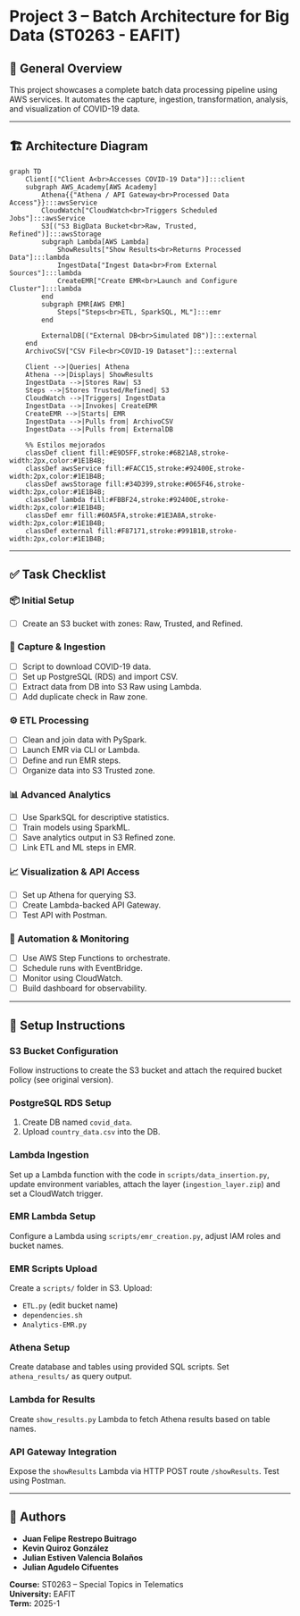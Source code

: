 # Project 3 – Batch Architecture for Big Data (ST0263 - EAFIT)

## 🧠 General Overview
This project showcases a complete batch data processing pipeline using AWS services. It automates the capture, ingestion, transformation, analysis, and visualization of COVID-19 data.

---

## 🏗️ Architecture Diagram

```mermaid
graph TD
    Client[("Client A<br>Accesses COVID-19 Data")]:::client
    subgraph AWS_Academy[AWS Academy]
        Athena{{"Athena / API Gateway<br>Processed Data Access"}}:::awsService
        CloudWatch["CloudWatch<br>Triggers Scheduled Jobs"]:::awsService
        S3[("S3 BigData Bucket<br>Raw, Trusted, Refined")]:::awsStorage
        subgraph Lambda[AWS Lambda]
            ShowResults["Show Results<br>Returns Processed Data"]:::lambda
            IngestData["Ingest Data<br>From External Sources"]:::lambda
            CreateEMR["Create EMR<br>Launch and Configure Cluster"]:::lambda
        end
        subgraph EMR[AWS EMR]
            Steps["Steps<br>ETL, SparkSQL, ML"]:::emr
        end

        ExternalDB[("External DB<br>Simulated DB")]:::external
    end
    ArchivoCSV["CSV File<br>COVID-19 Dataset"]:::external

    Client -->|Queries| Athena
    Athena -->|Displays| ShowResults
    IngestData -->|Stores Raw| S3
    Steps -->|Stores Trusted/Refined| S3
    CloudWatch -->|Triggers| IngestData
    IngestData -->|Invokes| CreateEMR
    CreateEMR -->|Starts| EMR
    IngestData -->|Pulls from| ArchivoCSV
    IngestData -->|Pulls from| ExternalDB

    %% Estilos mejorados
    classDef client fill:#E9D5FF,stroke:#6B21A8,stroke-width:2px,color:#1E1B4B;
    classDef awsService fill:#FACC15,stroke:#92400E,stroke-width:2px,color:#1E1B4B;
    classDef awsStorage fill:#34D399,stroke:#065F46,stroke-width:2px,color:#1E1B4B;
    classDef lambda fill:#FBBF24,stroke:#92400E,stroke-width:2px,color:#1E1B4B;
    classDef emr fill:#60A5FA,stroke:#1E3A8A,stroke-width:2px,color:#1E1B4B;
    classDef external fill:#F87171,stroke:#991B1B,stroke-width:2px,color:#1E1B4B;

```

---

## ✅ Task Checklist

### 📦 Initial Setup
- [ ] Create an S3 bucket with zones: Raw, Trusted, and Refined.

### 🔽 Capture & Ingestion
- [ ] Script to download COVID-19 data.
- [ ] Set up PostgreSQL (RDS) and import CSV.
- [ ] Extract data from DB into S3 Raw using Lambda.
- [ ] Add duplicate check in Raw zone.

### ⚙️ ETL Processing
- [ ] Clean and join data with PySpark.
- [ ] Launch EMR via CLI or Lambda.
- [ ] Define and run EMR steps.
- [ ] Organize data into S3 Trusted zone.

### 📊 Advanced Analytics
- [ ] Use SparkSQL for descriptive statistics.
- [ ] Train models using SparkML.
- [ ] Save analytics output in S3 Refined zone.
- [ ] Link ETL and ML steps in EMR.

### 📈 Visualization & API Access
- [ ] Set up Athena for querying S3.
- [ ] Create Lambda-backed API Gateway.
- [ ] Test API with Postman.

### 🔁 Automation & Monitoring
- [ ] Use AWS Step Functions to orchestrate.
- [ ] Schedule runs with EventBridge.
- [ ] Monitor using CloudWatch.
- [ ] Build dashboard for observability.

---

## 🔧 Setup Instructions

### S3 Bucket Configuration
Follow instructions to create the S3 bucket and attach the required bucket policy (see original version).

### PostgreSQL RDS Setup
1. Create DB named `covid_data`.
2. Upload `country_data.csv` into the DB.

### Lambda Ingestion
Set up a Lambda function with the code in `scripts/data_insertion.py`, update environment variables, attach the layer (`ingestion_layer.zip`) and set a CloudWatch trigger.

### EMR Lambda Setup
Configure a Lambda using `scripts/emr_creation.py`, adjust IAM roles and bucket names.

### EMR Scripts Upload
Create a `scripts/` folder in S3. Upload:
- `ETL.py` (edit bucket name)
- `dependencies.sh`
- `Analytics-EMR.py`

### Athena Setup
Create database and tables using provided SQL scripts. Set `athena_results/` as query output.

### Lambda for Results
Create `show_results.py` Lambda to fetch Athena results based on table names.

### API Gateway Integration
Expose the `showResults` Lambda via HTTP POST route `/showResults`. Test using Postman.

---

## 👥 Authors
- **Juan Felipe Restrepo Buitrago**
- **Kevin Quiroz González**
- **Julian Estiven Valencia Bolaños**
- **Julian Agudelo Cifuentes**

**Course:** ST0263 – Special Topics in Telematics  
**University:** EAFIT  
**Term:** 2025-1
